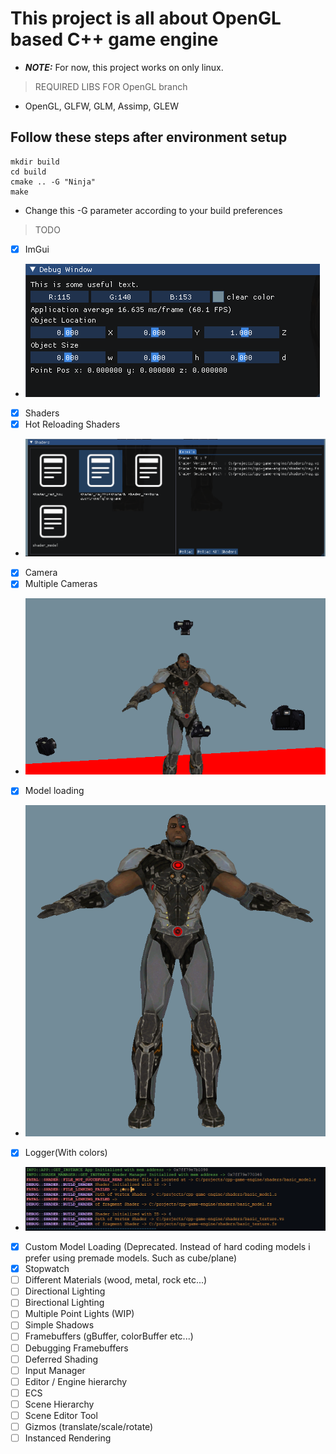 # This project is all about OpenGL based C++ game engine

- **_NOTE:_**  For now, this project works on only linux.

> REQUIRED LIBS FOR OpenGL branch

- OpenGL, GLFW, GLM, Assimp, GLEW  

## Follow these steps after environment setup

    mkdir build
    cd build
    cmake .. -G "Ninja"
    make

- Change this -G parameter according to your build preferences

> TODO

- [x] ImGui
- ![ImGui](/screenshots/imgui.png)
- [x] Shaders
- [x] Hot Reloading Shaders
- ![Shaders](/screenshots/hot_reloading_shaders.png)
- [x] Camera
- [x] Multiple Cameras
- ![Camera](/screenshots/multiple_cameras.png)
- [x] Model loading
- ![Model](/screenshots/model_loading.png)
- [x] Logger(With colors)
- ![Log](/screenshots/colored_log.png)
- [x] Custom Model Loading (Deprecated. Instead of hard coding models i prefer using premade models. Such as cube/plane)
- [x] Stopwatch
- [ ] Different Materials (wood, metal, rock etc...)
- [ ] Directional Lighting
- [ ] Birectional Lighting
- [ ] Multiple Point Lights (WIP)
- [ ] Simple Shadows
- [ ] Framebuffers (gBuffer, colorBuffer etc...)
- [ ] Debugging Framebuffers
- [ ] Deferred Shading
- [ ] Input Manager
- [ ] Editor / Engine hierarchy
- [ ] ECS
- [ ] Scene Hierarchy
- [ ] Scene Editor Tool
- [ ] Gizmos (translate/scale/rotate)
- [ ] Instanced Rendering
